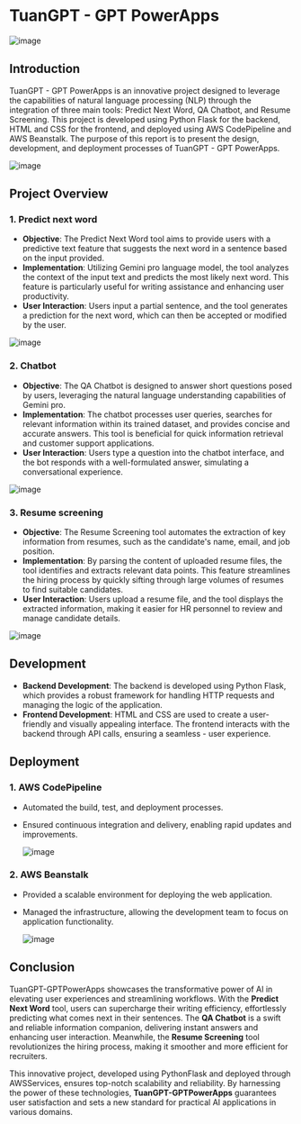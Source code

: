 # TuanGPT - GPT PowerApps

![image](https://github.com/user-attachments/assets/2523e0e0-ff7d-4d8c-b71d-6260e7a5f193)

## Introduction
TuanGPT - GPT PowerApps is an innovative project designed to leverage the capabilities of natural language processing (NLP) through the integration of three main tools: Predict Next Word, QA Chatbot, and Resume Screening. This project is developed using Python Flask for the backend, HTML and CSS for the frontend, and deployed using AWS CodePipeline and AWS Beanstalk. The purpose of this report is to present the design, development, and deployment processes of TuanGPT - GPT PowerApps.

![image](https://github.com/user-attachments/assets/42eec356-d00c-481b-ab41-ff4238f6b338)

## Project Overview

### 1. Predict next word
- **Objective**: The Predict Next Word tool aims to provide users with a predictive text feature that suggests the next word in a sentence based on the input provided.
- **Implementation**: Utilizing Gemini pro language model, the tool analyzes the context of the input text and predicts the most likely next word. This feature is particularly useful for writing assistance and enhancing user productivity.
- **User Interaction**: Users input a partial sentence, and the tool generates a prediction for the next word, which can then be accepted or modified by the user.

![image](https://github.com/user-attachments/assets/39025649-048d-4f8e-a0e0-99db3f9db6b5)

### 2. Chatbot
- **Objective**: The QA Chatbot is designed to answer short questions posed by users, leveraging the natural language understanding capabilities of Gemini pro.
- **Implementation**: The chatbot processes user queries, searches for relevant information within its trained dataset, and provides concise and accurate answers. This tool is beneficial for quick information retrieval and customer support applications.
- **User Interaction**: Users type a question into the chatbot interface, and the bot responds with a well-formulated answer, simulating a conversational experience.


![image](https://github.com/user-attachments/assets/99f1288e-24a1-493d-99e1-1cc41797a85d)

### 3. Resume screening
- **Objective**: The Resume Screening tool automates the extraction of key information from resumes, such as the candidate's name, email, and job position.
- **Implementation**: By parsing the content of uploaded resume files, the tool identifies and extracts relevant data points. This feature streamlines the hiring process by quickly sifting through large volumes of resumes to find suitable candidates.
- **User Interaction**: Users upload a resume file, and the tool displays the extracted information, making it easier for HR personnel to review and manage candidate details.

![image](https://github.com/user-attachments/assets/e02ad923-a7e3-4094-a39a-f2de81c9a6b7)

## Development
- **Backend Development**: The backend is developed using Python Flask, which provides a robust framework for handling HTTP requests and managing the logic of the application.
- **Frontend Development**: HTML and CSS are used to create a user-friendly and visually appealing interface. The frontend interacts with the backend through API calls, ensuring a seamless - user experience.

## Deployment
### 1. AWS CodePipeline
- Automated the build, test, and deployment processes.
- Ensured continuous integration and delivery, enabling rapid updates and improvements.
  
  ![image](https://github.com/user-attachments/assets/9cd9b432-9dbe-4134-b47f-324f32917c2c)

### 2. AWS Beanstalk
- Provided a scalable environment for deploying the web application.
- Managed the infrastructure, allowing the development team to focus on application functionality.

  ![image](https://github.com/user-attachments/assets/5ecd703f-4b0b-472e-bb14-d8016337a18c)

## Conclusion
TuanGPT-GPTPowerApps showcases the transformative power of AI in elevating user experiences and streamlining workflows. With the **Predict Next Word** tool, users can supercharge their writing efficiency, effortlessly predicting what comes next in their sentences. The **QA Chatbot** is a swift and reliable information companion, delivering instant answers and enhancing user interaction. Meanwhile, the **Resume Screening** tool revolutionizes the hiring process, making it smoother and more efficient for recruiters.

This innovative project, developed using PythonFlask and deployed through AWSServices, ensures top-notch scalability and reliability. By harnessing the power of these technologies, **TuanGPT-GPTPowerApps** guarantees user satisfaction and sets a new standard for practical AI applications in various domains.
